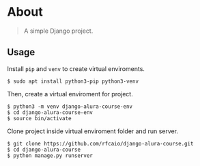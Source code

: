 # About

> A simple Django project.

## Usage

Install `pip` and `venv` to create virtual enviroments.

```
$ sudo apt install python3-pip python3-venv
```

Then, create a virtual enviroment for project.

```
$ python3 -m venv django-alura-course-env
$ cd django-alura-course-env
$ source bin/activate
```

Clone project inside virtual enviroment folder and run server.

```
$ git clone https://github.com/rfcaio/django-alura-course.git
$ cd django-alura-course
$ python manage.py runserver
```
